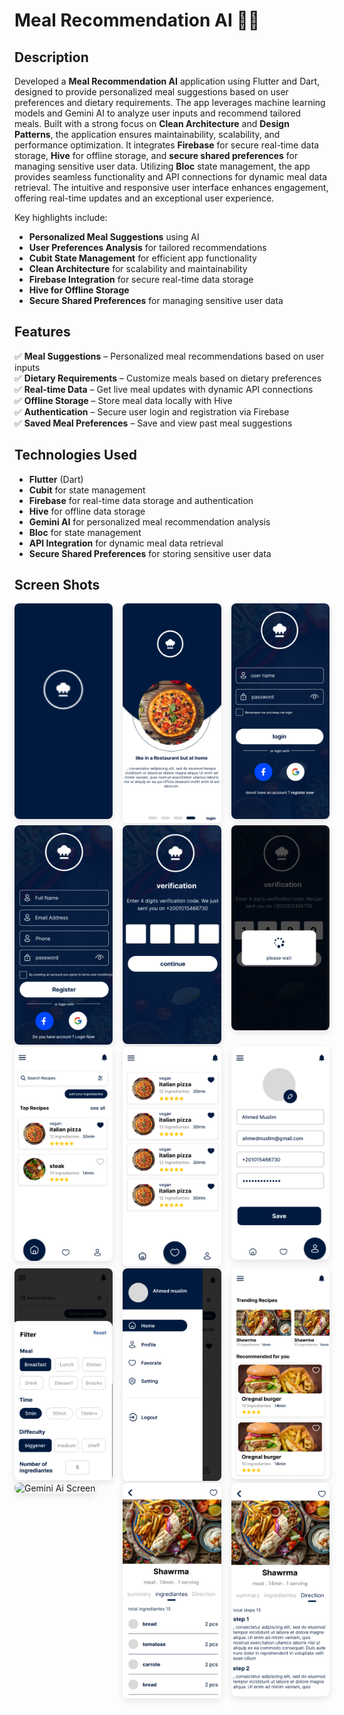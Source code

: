 # Meal Recommendation AI 🍴🤖

## Description  
Developed a **Meal Recommendation AI** application using Flutter and Dart, designed to provide personalized meal suggestions based on user preferences and dietary requirements. The app leverages machine learning models and Gemini AI to analyze user inputs and recommend tailored meals. Built with a strong focus on **Clean Architecture** and **Design Patterns**, the application ensures maintainability, scalability, and performance optimization. It integrates **Firebase** for secure real-time data storage, **Hive** for offline storage, and **secure shared preferences** for managing sensitive user data. Utilizing **Bloc** state management, the app provides seamless functionality and API connections for dynamic meal data retrieval. The intuitive and responsive user interface enhances engagement, offering real-time updates and an exceptional user experience.

Key highlights include:
- **Personalized Meal Suggestions** using AI  
- **User Preferences Analysis** for tailored recommendations  
- **Cubit State Management** for efficient app functionality  
- **Clean Architecture** for scalability and maintainability  
- **Firebase Integration** for secure real-time data storage  
- **Hive for Offline Storage**  
- **Secure Shared Preferences** for managing sensitive user data  

## Features  
✅ **Meal Suggestions** – Personalized meal recommendations based on user inputs  
✅ **Dietary Requirements** – Customize meals based on dietary preferences  
✅ **Real-time Data** – Get live meal updates with dynamic API connections  
✅ **Offline Storage** – Store meal data locally with Hive  
✅ **Authentication** – Secure user login and registration via Firebase  
✅ **Saved Meal Preferences** – Save and view past meal suggestions  

## Technologies Used  
- **Flutter** (Dart)  
- **Cubit** for state management  
- **Firebase** for real-time data storage and authentication  
- **Hive** for offline data storage  
- **Gemini AI** for personalized meal recommendation analysis  
- **Bloc** for state management  
- **API Integration** for dynamic meal data retrieval  
- **Secure Shared Preferences** for storing sensitive user data  

## Screen Shots 
<div style="display: grid; grid-template-columns: repeat(3, 1fr); gap: 16px; margin-top: 16px;">
  <div>
    <img src="screenshots/splach.png" alt="Splash Screen" style="width: 100%; height: auto; border-radius: 8px; box-shadow: 0 4px 12px rgba(0, 0, 0, 0.1);" />
  </div>
  <div>
    <img src="screenshots/onboarding.png" alt="Onboarding Screen" style="width: 100%; height: auto; border-radius: 8px; box-shadow: 0 4px 12px rgba(0, 0, 0, 0.1);" />
  </div>
  <div>
    <img src="screenshots/sign_in.png" alt="Sign In Screen" style="width: 100%; height: auto; border-radius: 8px; box-shadow: 0 4px 12px rgba(0, 0, 0, 0.1);" />
  </div>
</div>

<div style="display: grid; grid-template-columns: repeat(3, 1fr); gap: 16px;">
  <div>
    <img src="screenshots/sign_up.png" alt="Sign Up Screen" style="width: 100%; height: auto; border-radius: 8px; box-shadow: 0 4px 12px rgba(0, 0, 0, 0.1);" />
  </div>
  <div>
    <img src="screenshots/otp.png" alt="Otp Screen" style="width: 100%; height: auto; border-radius: 8px; box-shadow: 0 4px 12px rgba(0, 0, 0, 0.1);" />
  </div>
  <div>
    <img src="screenshots/confirm.png" alt="Confirm Screen" style="width: 100%; height: auto; border-radius: 8px; box-shadow: 0 4px 12px rgba(0, 0, 0, 0.1);" />
  </div>
</div>

<div style="display: grid; grid-template-columns: repeat(3, 1fr); gap: 16px;">
  <div>
    <img src="screenshots/home.png" alt="Home Screen" style="width: 100%; height: auto; border-radius: 8px; box-shadow: 0 4px 12px rgba(0, 0, 0, 0.1);" />
  </div>
  <div>
    <img src="screenshots/fav.png" alt="Fav Screen" style="width: 100%; height: auto; border-radius: 8px; box-shadow: 0 4px 12px rgba(0, 0, 0, 0.1);" />
  </div>
  <div>
    <img src="screenshots/profile.png" alt="Profile Screen" style="width: 100%; height: auto; border-radius: 8px; box-shadow: 0 4px 12px rgba(0, 0, 0, 0.1);" />
  </div>
</div>

<div style="display: grid; grid-template-columns: repeat(3, 1fr); gap: 16px;">
  <div>
    <img src="screenshots/filtter.png" alt="Filter Screen" style="width: 100%; height: auto; border-radius: 8px; box-shadow: 0 4px 12px rgba(0, 0, 0, 0.1);" />
  </div>
  <div>
    <img src="screenshots/side_bar.png" alt="Side Bar Screen" style="width: 100%; height: auto; border-radius: 8px; box-shadow: 0 4px 12px rgba(0, 0, 0, 0.1);" />
  </div>
  <div>
    <img src="screenshots/see_all.png" alt="See All Screen" style="width: 100%; height: auto; border-radius: 8px; box-shadow: 0 4px 12px rgba(0, 0, 0, 0.1);" />
  </div>
</div>

<div style="display: grid; grid-template-columns: repeat(3, 1fr); gap: 16px;">
  <div>
    <img src="screenshots/ai_recmmondation.png" alt="Gemini Ai Screen" style="width: 100%; height: auto; border-radius: 8px; box-shadow: 0 4px 12px rgba(0, 0, 0, 0.1);" />
  </div>
  <div>
    <img src="screenshots/meal_detail.png" alt="Meal Detail Screen" style="width: 100%; height: auto; border-radius: 8px; box-shadow: 0 4px 12px rgba(0, 0, 0, 0.1);" />
  </div>
  <div>
    <img src="screenshots/meal_detail2.png" alt="Meal Detail Screen" style="width: 100%; height: auto; border-radius: 8px; box-shadow: 0 4px 12px rgba(0, 0, 0, 0.1);" />
  </div>
</div>



